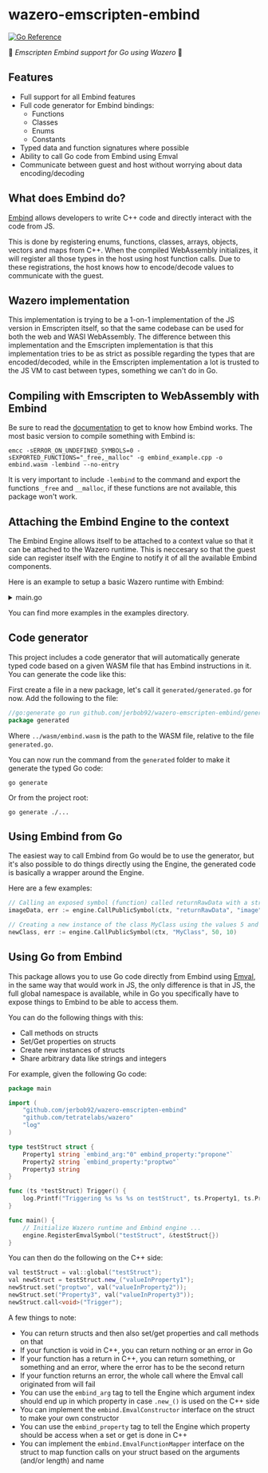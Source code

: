 # wazero-emscripten-embind

[![Go Reference](https://pkg.go.dev/badge/github.com/jerbob92/wazero-emscripten-embind.svg)](https://pkg.go.dev/github.com/jerbob92/wazero-emscripten-embind)

:rocket: *Emscripten Embind support for Go using Wazero* :rocket:

## Features

* Full support for all Embind features
* Full code generator for Embind bindings:
    * Functions
    * Classes
    * Enums
    * Constants
* Typed data and function signatures where possible
* Ability to call Go code from Embind using Emval
* Communicate between guest and host without worrying about data encoding/decoding

## What does Embind do?

[Embind](https://emscripten.org/docs/porting/connecting_cpp_and_javascript/embind.html) allows developers to write C++
code and directly interact with the code from JS.

This is done by registering enums, functions, classes, arrays, objects, vectors and maps from C++. When the compiled
WebAssembly initializes, it will register all those types in the host using host function calls.
Due to these registrations, the host knows how to encode/decode values to communicate with the guest.

## Wazero implementation

This implementation is trying to be a 1-on-1 implementation of the JS version in Emscripten itself, so that the same
codebase can be used for both the web and WASI WebAssembly.
The difference between this implementation and the Emscripten implementation is that this implementation tries to be as
strict as possible regarding the types that are encoded/decoded, while in the Emscripten implementation a lot is trusted
to the JS VM to cast between types, something we can't do in Go.

## Compiling with Emscripten to WebAssembly with Embind

Be sure to read the [documentation](https://emscripten.org/docs/porting/connecting_cpp_and_javascript/embind.html) to
get to know how Embind works. The most basic version to compile something with Embind is:

```shell
emcc -sERROR_ON_UNDEFINED_SYMBOLS=0 -sEXPORTED_FUNCTIONS="_free,_malloc" -g embind_example.cpp -o embind.wasm -lembind --no-entry
```

It is very important to include `-lembind` to the command and export the functions `_free` and `__malloc`, if these
functions are not available, this package won't work.

## Attaching the Embind Engine to the context

The Embind Engine allows itself to be attached to a context value so that it can be attached to the Wazero runtime.
This is neccesary so that the guest side can register itself with the Engine to notify it of all the available Embind
components.

Here is an example to setup a basic Wazero runtime with Embind:
<details>
  <summary>main.go</summary>

```go
package main

import (
    "context"
    "log"

    "github.com/jerbob92/wazero-emscripten-embind"
    "github.com/tetratelabs/wazero"
    "github.com/tetratelabs/wazero/imports/emscripten"
    "github.com/tetratelabs/wazero/imports/wasi_snapshot_preview1"
)

//go:embed wasm/embind.wasm
var wasm []byte

func main() {
    ctx := context.Background()
    runtimeConfig := wazero.NewRuntimeConfig()
    r := wazero.NewRuntimeWithConfig(ctx, runtimeConfig)
    defer r.Close(ctx)

    if _, err := wasi_snapshot_preview1.Instantiate(ctx, r); err != nil {
        log.Fatal(err)
    }

    compiledModule, err := r.CompileModule(ctx, wasm)
    if err != nil {
        log.Fatal(err)
    }

    builder := r.NewHostModuleBuilder("env")

    emscriptenExporter, err := emscripten.NewFunctionExporterForModule(compiledModule)
    if err != nil {
        log.Fatal(err)
    }

    emscriptenExporter.ExportFunctions(builder)

    engine := embind.CreateEngine(embind.NewConfig())

    embindExporter := engine.NewFunctionExporterForModule(compiledModule)
    err = embindExporter.ExportFunctions(builder)
    if err != nil {
        log.Fatal(err)
    }

    _, err = builder.Instantiate(ctx)
    if err != nil {
        log.Fatal(err)
    }

    moduleConfig := wazero.NewModuleConfig().
        WithStartFunctions("_initialize").
        WithName("")

    ctx = engine.Attach(ctx)
    _, err = r.InstantiateModule(ctx, compiledModule, moduleConfig)
    if err != nil {
        log.Fatal(err)
    }

    // If you have a generated package, you have to attach it to the engine to
    // register the generated values/types with the Engine.
    err = generated.Attach(engine)
    if err != nil {
        log.Fatal(err)
    }
}
```
</details>

You can find more examples in the examples directory.

## Code generator

This project includes a code generator that will automatically generate typed code based on a given WASM file that has
Embind
instructions in it. You can generate the code like this:

First create a file in a new package, let's call it `generated/generated.go` for now. Add the following to the file:

```go
//go:generate go run github.com/jerbob92/wazero-emscripten-embind/generator -wasm=../wasm/embind.wasm
package generated
```

Where `../wasm/embind.wasm` is the path to the WASM file, relative to the file `generated.go`.

You can now run the command from the `generated` folder to make it generate the typed Go code:

```shell
go generate
```

Or from the project root:

```shell
go generate ./...
```

## Using Embind from Go

The easiest way to call Embind from Go would be to use the generator, but it's also possible to do things directly using
the Engine, the generated code is basically a wrapper around the Engine.

Here are a few examples:

```go
// Calling an exposed symbol (function) called returnRawData with a string argument.
imageData, err := engine.CallPublicSymbol(ctx, "returnRawData", "image")

// Creating a new instance of the class MyClass using the values 5 and 10 in the constructor.
newClass, err := engine.CallPublicSymbol(ctx, "MyClass", 50, 10)
```

## Using Go from Embind

This package allows you to use Go code directly from Embind
using [Emval](https://emscripten.org/docs/api_reference/val.h.html), in the same way that would work in JS, the only
difference is that in JS, the full global namespace is available, while in Go you specifically have to expose things to
Embind to be able to access them.

You can do the following things with this:

* Call methods on structs
* Set/Get properties on structs
* Create new instances of structs
* Share arbitrary data like strings and integers

For example, given the following Go code:

```go
package main

import (
	"github.com/jerbob92/wazero-emscripten-embind"
	"github.com/tetratelabs/wazero"
	"log"
)

type testStruct struct {
	Property1 string `embind_arg:"0" embind_property:"propone"`
	Property2 string `embind_property:"proptwo"`
	Property3 string
}

func (ts *testStruct) Trigger() {
	log.Printf("Triggering %s %s %s on testStruct", ts.Property1, ts.Property2, ts.Property3)
}

func main() {
	// Initialize Wazero runtime and Embind engine ...
	engine.RegisterEmvalSymbol("testStruct", &testStruct{})
}
```

You can then do the following on the C++ side:

```cpp
val testStruct = val::global("testStruct");
val newStruct = testStruct.new_("valueInProperty1");
newStruct.set("proptwo", val("valueInProperty2"));
newStruct.set("Property3", val("valueInProperty3"));
newStruct.call<void>("Trigger");
```

A few things to note:

* You can return structs and then also set/get properties and call methods on that
* If your function is void in C++, you can return nothing or an error in Go
* If your function has a return in C++, you can return something, or something and an error, where the error has to be
  the second return
* If your function returns an error, the whole call where the Emval call originated from will fail
* You can use the `embind_arg` tag to tell the Engine which argument index should end up in which property in
  case `.new_()` is used on the C++ side
* You can implement the `embind.EmvalConstructor` interface on the struct to make your own constructor
* You can use the `embind_property` tag to tell the Engine which property should be access when a set or get is done in
  C++
* You can implement the `embind.EmvalFunctionMapper` interface on the struct to map function calls on your struct based
  on the arguments (and/or length) and name
